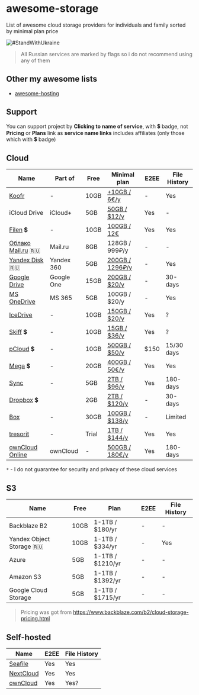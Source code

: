 # awesome-storage

List of awesome cloud storage providers for individuals and family sorted by minimal plan price

![#StandWithUkraine](https://github.com/jonathanbossenger/stand-with-ukraine/blob/e95a7ed22faac167cc623cf6e1cba49394769fe3/_repo_assets/banner-772%C3%97250.png)

> All Russian services are marked by flags so i do not recommend using any of them

## Other my awesome lists

- [awesome-hosting](https://github.com/dalisoft/awesome-hosting)

## Support

You can support project by **Clicking to name of service**, with 💲 badge, not **Pricing** or **Plans** link as **service name links** includes affiliates (only those which with 💲 badge)

## Cloud

| Name                                                                                            | Part of    | Free  | Minimal plan                                                             | E2EE | File History |
| ----------------------------------------------------------------------------------------------- | ---------- | ----- | ------------------------------------------------------------------------ | ---- | ------------ |
| [Koofr](https://koofr.eu)                                                                       | -          | 10GB  | [+10GB / 6€/y](https://koofr.eu/pricing)                                 | -    | Yes          |
| iCloud Drive                                                                                    | iCloud+    | 5GB   | [50GB / $12/y](https://support.apple.com/en-us/HT201238)                 | Yes  | -            |
| [Filen](https://filen.io/r/7ccfa32d8f638c589fe6dcecfb3995e0) 💲                                 | -          | 10GB  | [100GB / 12€](https://filen.io/pricing)                                  | Yes  | Yes          |
| [Облако Mail.ru](https://cloud.mail.ru) 🇷🇺                                                      | Mail.ru    | 8GB   | 128GB / 999₽/y                                                           | -    | -            |
| [Yandex Disk](https://disk.yandex.ru) 🇷🇺                                                        | Yandex 360 | 5GB   | [200GB / 1296₽/y](https://mail360.yandex.ru/premium-plans)               | -    | Yes          |
| [Google Drive](https://www.google.com/drive)                                                    | Google One | 15GB  | [200GB / $20/y](https://www.google.com/drive/#pricing)                   | -    | 30-days      |
| [MS OneDrive](https://www.microsoft.com/microsoft-365/onedrive)                                 | MS 365     | 5GB   | 100GB / $20/y                                                            | -    | Yes          |
| [IceDrive](https://icedrive.net/plans)                                                          | -          | 10GB  | [150GB / $20/y](https://icedrive.net/plans)                              | Yes  | ?            |
| [Skiff](https://app.skiff.com/signup?mail&referral=dalisoft) 💲                                 | -          | 10GB  | [15GB / $36/y](https://skiff.com/pricing)                                | Yes  | ?            |
| [pCloud](https://e.pcloud.com/#page=register&invite=ynR7ZlAVRT7) 💲                             | -          | 10GB  | [500GB / $50/y](https://www.pcloud.com/cloud-storage-pricing-plans.html) | $150 | 15/30 days   |
| [Mega](https://mega.nz/aff=Gjch3rzQJmA) 💲                                                      | -          | 20GB  | [400GB / 50€/y](https://mega.io/pricing)                                 | Yes  | Yes          |
| [Sync](https://www.sync.com)                                                                    | -          | 5GB   | [2TB / $96/y](https://www.sync.com/pricing/)                             | Yes  | 180-days     |
| [Dropbox](https://www.dropbox.com/referrals/AADdF28MD0HWowjvA83VJAlLJlHyBXid8hA?src=global9) 💲 |            | 2GB   | [2TB / $120/y](https://www.dropbox.com/plans)                            | -    | 30-days      |
| [Box](https://www.box.com)                                                                      | -          | 30GB  | [100GB / $138/y](https://www.box.com/pricing/individual)                 | -    | Limited      |
| [tresorit](https://tresorit.com)                                                                | -          | Trial | [1TB / $144/y](https://tresorit.com/pricing)                             | Yes  | Yes          |
| [ownCloud Online](https://owncloud.online)                                                      | ownCloud   | -     | [500GB / 180€/y](https://owncloud.online/pricing)                        | Yes  | 180-days     |

`*` - I do not guarantee for security and privacy of these cloud services

## S3

| Name                     | Free | Plan             | E2EE | File History |
| ------------------------ | ---- | ---------------- | ---- | ------------ |
| Backblaze B2             | 10GB | 1-1TB / $180/yr  | -    | -            |
| Yandex Object Storage 🇷🇺 | 10GB | 1-1TB / $334/yr  | -    | Yes          |
| Azure                    | 5GB  | 1-1TB / $1210/yr | -    | -            |
| Amazon S3                | 5GB  | 1-1TB / $1392/yr | -    | -            |
| Google Cloud Storage     | 5GB  | 1-1TB / $1715/yr | -    | -            |

> Pricing was got from <https://www.backblaze.com/b2/cloud-storage-pricing.html>

## Self-hosted

| Name                                       | E2EE | File History |
| ------------------------------------------ | ---- | ------------ |
| [Seafile](https://www.seafile.com/en/home) | Yes  | Yes          |
| [NextCloud](https://nextcloud.com)         | Yes  | Yes          |
| [ownCloud](https://owncloud.com)           | Yes  | Yes?         |

